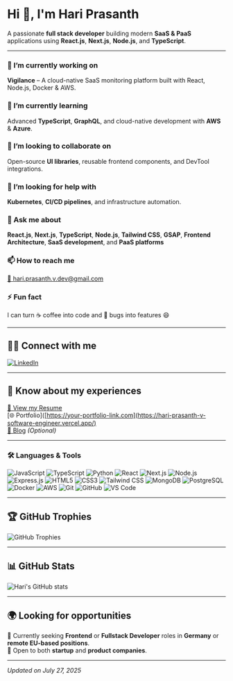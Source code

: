# Hi 👋, I'm Hari Prasanth
 
A passionate **full stack developer** building modern **SaaS & PaaS** applications using **React.js**, **Next.js**, **Node.js**, and **TypeScript**.
 
---
 
### 🔭 I’m currently working on
**Vigilance** – A cloud-native SaaS monitoring platform built with React, Node.js, Docker & AWS.
 
### 🌱 I’m currently learning
Advanced **TypeScript**, **GraphQL**, and cloud-native development with **AWS** & **Azure**.
 
### 🤝 I’m looking to collaborate on
Open-source **UI libraries**, reusable frontend components, and DevTool integrations.
 
### 🧠 I’m looking for help with
**Kubernetes**, **CI/CD pipelines**, and infrastructure automation.
 
### 💬 Ask me about
**React.js**, **Next.js**, **TypeScript**, **Node.js**, **Tailwind CSS**, **GSAP**, **Frontend Architecture**, **SaaS development**, and **PaaS platforms**
 
### 📫 How to reach me
[📧 hari.prasanth.v.dev@gmail.com](mailto:hari.prasanth.v.dev@gmail.com)
 
### ⚡ Fun fact
I can turn ☕ coffee into code and 🐞 bugs into features 😄
 
---
 
## 🧑‍💻 Connect with me  
[![LinkedIn](https://img.shields.io/badge/LinkedIn-blue?logo=linkedin&style=flat-square)](https://www.linkedin.com/in/v-hari-prasanth)
 
---
 
## 💼 Know about my experiences  
[📄 View my Resume](https://your-resume-link.com)  
[🌐 Portfolio]([https://your-portfolio-link.com](https://hari-prasanth-v-software-engineer.vercel.app/)  
[📝 Blog](https://your-blog-link.com) *(Optional)*
 
---
 
### 🛠️ Languages & Tools
 
![JavaScript](https://img.shields.io/badge/-JavaScript-F7DF1E?style=flat&logo=javascript&logoColor=black)
![TypeScript](https://img.shields.io/badge/-TypeScript-3178C6?style=flat&logo=typescript&logoColor=white)
![Python](https://img.shields.io/badge/-Python-3776AB?style=flat&logo=python&logoColor=white)
![React](https://img.shields.io/badge/-React-61DAFB?style=flat&logo=react&logoColor=black)
![Next.js](https://img.shields.io/badge/-Next.js-000000?style=flat&logo=nextdotjs)
![Node.js](https://img.shields.io/badge/-Node.js-339933?style=flat&logo=node.js&logoColor=white)
![Express.js](https://img.shields.io/badge/-Express.js-000000?style=flat&logo=express&logoColor=white)
![HTML5](https://img.shields.io/badge/-HTML5-E34F26?style=flat&logo=html5&logoColor=white)
![CSS3](https://img.shields.io/badge/-CSS3-1572B6?style=flat&logo=css3)
![Tailwind CSS](https://img.shields.io/badge/-Tailwind_CSS-06B6D4?style=flat&logo=tailwind-css)
![MongoDB](https://img.shields.io/badge/-MongoDB-47A248?style=flat&logo=mongodb&logoColor=white)
![PostgreSQL](https://img.shields.io/badge/-PostgreSQL-4169E1?style=flat&logo=postgresql&logoColor=white)
![Docker](https://img.shields.io/badge/-Docker-2496ED?style=flat&logo=docker&logoColor=white)
![AWS](https://img.shields.io/badge/-AWS-232F3E?style=flat&logo=amazon-aws)
![Git](https://img.shields.io/badge/-Git-F05032?style=flat&logo=git&logoColor=white)
![GitHub](https://img.shields.io/badge/-GitHub-181717?style=flat&logo=github)
![VS Code](https://img.shields.io/badge/-VS_Code-007ACC?style=flat&logo=visual-studio-code)
 
---
 
## 🏆 GitHub Trophies  
![GitHub Trophies](https://github-profile-trophy.vercel.app/?username=hariprasanth143&theme=monokai&no-bg=true&no-frame=true&column=6)
 
---
 
## 📊 GitHub Stats  
![Hari's GitHub stats](https://github-readme-stats.vercel.app/api?username=hariprasanth143&show_icons=true&theme=radical)
 
---
 
## 🌍 Looking for opportunities  
🔎 Currently seeking **Frontend** or **Fullstack Developer** roles in **Germany** or **remote EU-based positions**.  
💼 Open to both **startup** and **product companies**.
 
---
 
_Updated on July 27, 2025_
 
